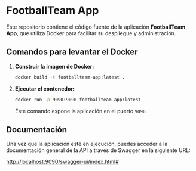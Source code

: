 # FootballTeam App

Este repositorio contiene el código fuente de la aplicación **FootballTeam App**, que utiliza Docker para facilitar su despliegue y administración.

## Comandos para levantar el Docker

1. **Construir la imagen de Docker:**

   ```bash
   docker build -t footballteam-app:latest .
   ```

2. **Ejecutar el contenedor:**

   ```bash
   docker run -p 9090:9090 footballteam-app:latest
   ```

   Este comando expone la aplicación en el puerto `9090`.

## Documentación

Una vez que la aplicación esté en ejecución, puedes acceder a la documentación general de la API a través de Swagger en la siguiente URL:

[http://localhost:9090/swagger-ui/index.html#](http://localhost:9090/swagger-ui/index.html#)
